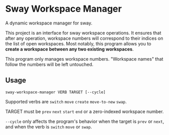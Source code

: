 # Sway Workspace Manager
A dynamic workspace manager for sway.

This project is an interface for sway workspace operations.
It ensures that after any operation, workspace numbers will correspond to their indices on the list of open workspaces.
Most notably, this program allows you to **create a workspace between any two existing workspaces**.

This program only manages workspace numbers. "Workspace names" that follow the numbers will be left untouched.

## Usage
```
sway-workspace-manager VERB TARGET [--cycle]
```

Supported verbs are `switch` `move` `create` `move-to-new` `swap`.

TARGET must be `prev` `next` `start` `end` or a zero-indexed workspace number.

`--cycle` only affects the program's behavior when the target is `prev` or `next`, and when the verb is `switch` `move` or `swap`.
